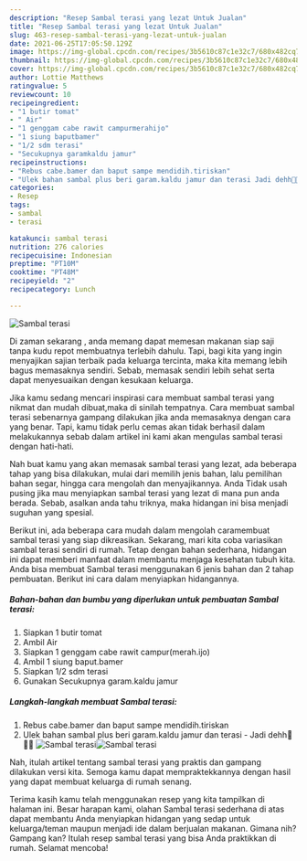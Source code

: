 ```yaml
---
description: "Resep Sambal terasi yang lezat Untuk Jualan"
title: "Resep Sambal terasi yang lezat Untuk Jualan"
slug: 463-resep-sambal-terasi-yang-lezat-untuk-jualan
date: 2021-06-25T17:05:50.129Z
image: https://img-global.cpcdn.com/recipes/3b5610c87c1e32c7/680x482cq70/sambal-terasi-foto-resep-utama.jpg
thumbnail: https://img-global.cpcdn.com/recipes/3b5610c87c1e32c7/680x482cq70/sambal-terasi-foto-resep-utama.jpg
cover: https://img-global.cpcdn.com/recipes/3b5610c87c1e32c7/680x482cq70/sambal-terasi-foto-resep-utama.jpg
author: Lottie Matthews
ratingvalue: 5
reviewcount: 10
recipeingredient:
- "1 butir tomat"
- " Air"
- "1 genggam cabe rawit campurmerahijo"
- "1 siung baputbamer"
- "1/2 sdm terasi"
- "Secukupnya garamkaldu jamur"
recipeinstructions:
- "Rebus cabe.bamer dan baput sampe mendidih.tiriskan"
- "Ulek bahan sambal plus beri garam.kaldu jamur dan terasi Jadi dehh🤗🤤🤤"
categories:
- Resep
tags:
- sambal
- terasi

katakunci: sambal terasi 
nutrition: 276 calories
recipecuisine: Indonesian
preptime: "PT10M"
cooktime: "PT48M"
recipeyield: "2"
recipecategory: Lunch

---
```



![Sambal terasi](https://img-global.cpcdn.com/recipes/3b5610c87c1e32c7/680x482cq70/sambal-terasi-foto-resep-utama.jpg)

Di zaman  sekarang , anda memang dapat memesan makanan siap saji tanpa kudu repot membuatnya terlebih dahulu. Tapi, bagi kita yang ingin menyajikan sajian terbaik pada keluarga tercinta, maka kita memang lebih bagus memasaknya sendiri. Sebab, memasak sendiri lebih sehat serta dapat menyesuaikan dengan kesukaan keluarga.

Jika kamu sedang mencari inspirasi cara membuat sambal terasi yang nikmat dan mudah dibuat,maka di sinilah tempatnya. Cara membuat sambal terasi  sebenarnya gampang dilakukan jika anda memasaknya dengan cara yang benar. Tapi, kamu tidak perlu cemas akan tidak berhasil dalam melakukannya 
sebab dalam artikel ini kami akan mengulas sambal terasi dengan hati-hati.  



Nah buat kamu yang akan memasak sambal terasi yang lezat, ada beberapa tahap yang bisa dilakukan, mulai dari memilih jenis bahan, lalu pemilihan bahan segar, hingga cara mengolah dan menyajikannya. Anda Tidak usah pusing jika mau menyiapkan sambal terasi yang lezat di mana pun anda berada. Sebab, asalkan anda  tahu triknya, maka hidangan ini bisa menjadi suguhan yang spesial.

Berikut ini, ada beberapa cara mudah dalam mengolah caramembuat sambal terasi yang siap dikreasikan. Sekarang, mari kita coba variasikan sambal terasi sendiri di rumah. Tetap dengan bahan sederhana, hidangan ini dapat memberi manfaat dalam membantu menjaga kesehatan tubuh kita. Anda bisa membuat Sambal terasi menggunakan 6 jenis bahan dan 2 tahap pembuatan. Berikut ini cara dalam menyiapkan hidangannya.

<!--inarticleads1-->

##### Bahan-bahan dan bumbu yang diperlukan untuk pembuatan Sambal terasi:

1. Siapkan 1 butir tomat
1. Ambil  Air
1. Siapkan 1 genggam cabe rawit campur(merah.ijo)
1. Ambil 1 siung baput.bamer
1. Siapkan 1/2 sdm terasi
1. Gunakan Secukupnya garam.kaldu jamur




<!--inarticleads2-->

##### Langkah-langkah membuat Sambal terasi:

1. Rebus cabe.bamer dan baput sampe mendidih.tiriskan
1. Ulek bahan sambal plus beri garam.kaldu jamur dan terasi - Jadi dehh🤗🤤🤤
<img src="https://img-global.cpcdn.com/steps/458fecee10fd7247/160x128cq70/sambal-terasi-langkah-memasak-2-foto.jpg" alt="Sambal terasi"><img src="https://img-global.cpcdn.com/steps/bc34e486e9f31cdd/160x128cq70/sambal-terasi-langkah-memasak-2-foto.jpg" alt="Sambal terasi">



Nah, itulah artikel tentang  sambal terasi  yang praktis dan gampang dilakukan versi kita. Semoga kamu dapat mempraktekkannya dengan hasil yang dapat membuat keluarga di rumah senang. 

Terima kasih kamu telah menggunakan resep yang kita tampilkan di halaman ini. Besar harapan kami, olahan  Sambal terasi sederhana di atas dapat membantu Anda menyiapkan hidangan yang sedap untuk keluarga/teman maupun menjadi ide dalam berjualan makanan. Gimana nih? Gampang kan? Itulah resep sambal terasi yang bisa Anda praktikkan di rumah. Selamat mencoba!

